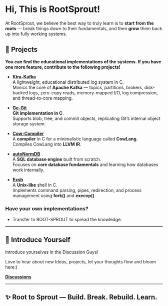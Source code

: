 # Hi, This is RootSprout!

At RootSprout, we believe the best way to truly learn is to **start from the roots** — break things down to their fundamentals, and then **grow** them back up into fully working systems.  


## 🚀 Projects  

**You can find the educational implementations of the systems. If you have one more feature, contribute to the following projects!**


- [**Kira-Kafka**](https://github.com/ROOT-SPROUT/Kira-Kafka)  
  A lightweight, educational distributed log system in C.  
  Mimics the core of **Apache Kafka** — topics, partitions, brokers, disk-backed logs, zero-copy reads, memory-mapped I/O, log compression, and thread-to-core mapping.  

- [**Ge-Git**](https://github.com/ROOT-SPROUT/Ge-Git)  
  **Git implementation in C**.  
  Supports blob, tree, and commit objects, replicating Git’s internal object storage system.

- [**Cow-Compiler**](https://github.com/ROOT-SPROUT/Cow-Compiler)  
  A **compiler** in C for a minimalistic language called **CowLang**.  
  Compiles CowLang into **LLVM IR**.  

- [**autoNormDB**](https://github.com/ROOT-SPROUT/AutoNormDB)  
  A **SQL database engine** built from scratch.  
  Focuses on **core database fundamentals** and learning how databases work internally.

- [**Exsh**](https://github.com/RootSprout/Exsh)  
  A **Unix-like** shell in C.  
  Implements command parsing, pipes, redirection, and process management using **fork()** and **execvp()**.

### **Have your own implementations?**
- Transfer to ROOT-SPROUT to spread the knowledge.
---
## 🚀 Introduce Yourself

Introduce yourselves in the Discussion Guys!

Love to hear about new Ideas, projects, let your thoughts flow and bloom here:)

[**Discussions**](https://github.com/orgs/RootSprout/discussions)
  
---

## ✨ **Root to Sprout — Build. Break. Rebuild. Learn.**
